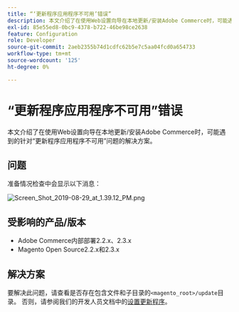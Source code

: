 ```yaml
---
title: “‘更新程序应用程序不可用’错误”
description: 本文介绍了在使用Web设置向导在本地更新/安装Adobe Commerce时，可能遇到的针对“更新程序应用程序不可用”问题的解决方案。
exl-id: 85e55ed8-0bc9-4378-b722-46be98ce2638
feature: Configuration
role: Developer
source-git-commit: 2aeb2355b74d1cdfc62b5e7c5aa04fcd0a654733
workflow-type: tm+mt
source-wordcount: '125'
ht-degree: 0%

---
```


# “更新程序应用程序不可用”错误

本文介绍了在使用Web设置向导在本地更新/安装Adobe Commerce时，可能遇到的针对“更新程序应用程序不可用”问题的解决方案。

## 问题

准备情况检查中会显示以下消息：

![Screen_Shot_2019-08-29_at_1.39.12_PM.png](assets/Screen_Shot_2019-08-29_at_1.39.12_PM.png)

## 受影响的产品/版本

* Adobe Commerce内部部署2.2.x、2.3.x
* Magento Open Source2.2.x和2.3.x


## 解决方案

要解决此问题，请查看是否存在包含文件和子目录的`<magento_root>/update`目录。 否则，请参阅我们的开发人员文档中的[设置更新程序](https://experienceleague.adobe.com/en/docs/commerce-knowledge-base/kb/troubleshooting/miscellaneous/updater-application-is-not-available-error)。
